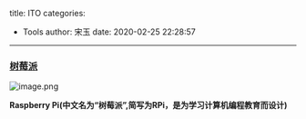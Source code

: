 title: ITO
categories:
 - Tools
author: 宋玉
date: 2020-02-25 22:28:57
---
<a name="2ifI8"></a>
### [树莓派](https://www.raspberrypi.org/)
![image.png](https://cdn.nlark.com/yuque/0/2020/png/394169/1582640250586-77b27b4c-7a41-4fae-b589-34643224586b.png#align=left&display=inline&height=765&name=image.png&originHeight=1530&originWidth=2872&size=4376686&status=done&style=none&width=1436)

**Raspberry Pi(中文名为“树莓派”,简写为RPi，是为学习计算机编程教育而设计)**
